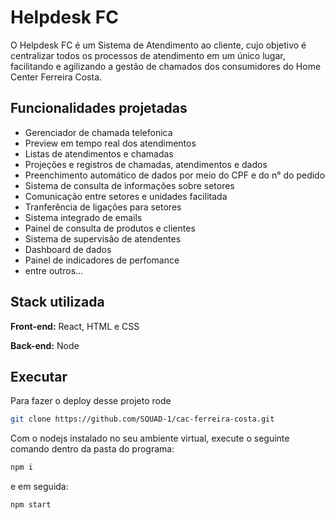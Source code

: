 
# Helpdesk FC

O Helpdesk FC é um Sistema de Atendimento ao cliente, 
cujo objetivo é centralizar todos os processos de atendimento
em um único lugar, facilitando e agilizando a gestão de chamados 
dos consumidores do Home Center Ferreira Costa.

## Funcionalidades projetadas

- Gerenciador de chamada telefonica
- Preview em tempo real dos atendimentos
- Listas de atendimentos e chamadas
- Projeções e registros de chamadas, atendimentos e dados
- Preenchimento automático de dados por meio do CPF e do n° do pedido
- Sistema de consulta de informações sobre setores
- Comunicação entre setores e unidades facilitada
- Tranferência de ligações para setores
- Sistema integrado de emails 
- Painel de consulta de produtos e clientes
- Sistema de supervisão de atendentes
- Dashboard de dados 
- Painel de indicadores de perfomance
- entre outros...


## Stack utilizada

**Front-end:** React, HTML e CSS

**Back-end:** Node


## Executar

Para fazer o deploy desse projeto rode

```bash
git clone https://github.com/SQUAD-1/cac-ferreira-costa.git

```

Com o nodejs instalado no seu ambiente virtual, execute o seguinte comando dentro da pasta do programa:
```bash
npm i

```
e em seguida:
```bash
npm start

```
